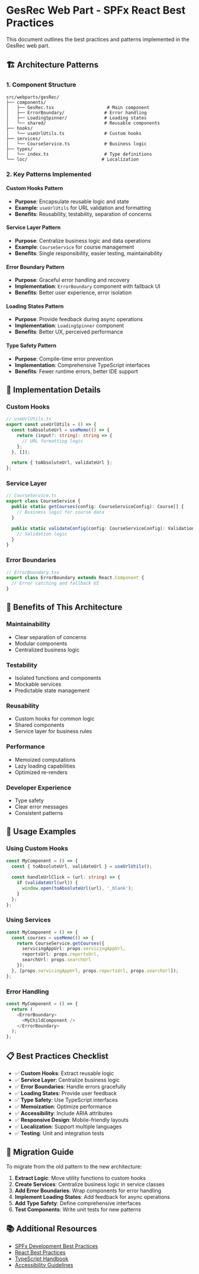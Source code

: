 # GesRec Web Part - SPFx React Best Practices

This document outlines the best practices and patterns implemented in the GesRec web part.

## 🏗️ Architecture Patterns

### 1. **Component Structure**
```
src/webparts/gesRec/
├── components/
│   ├── GesRec.tsx                    # Main component
│   ├── ErrorBoundary/               # Error handling
│   ├── LoadingSpinner/              # Loading states
│   └── shared/                      # Reusable components
├── hooks/
│   └── useUrlUtils.ts               # Custom hooks
├── services/
│   └── CourseService.ts             # Business logic
├── types/
│   └── index.ts                     # Type definitions
└── loc/                            # Localization
```

### 2. **Key Patterns Implemented**

#### **Custom Hooks Pattern**
- **Purpose**: Encapsulate reusable logic and state
- **Example**: `useUrlUtils` for URL validation and formatting
- **Benefits**: Reusability, testability, separation of concerns

#### **Service Layer Pattern**
- **Purpose**: Centralize business logic and data operations
- **Example**: `CourseService` for course management
- **Benefits**: Single responsibility, easier testing, maintainability

#### **Error Boundary Pattern**
- **Purpose**: Graceful error handling and recovery
- **Implementation**: `ErrorBoundary` component with fallback UI
- **Benefits**: Better user experience, error isolation

#### **Loading States Pattern**
- **Purpose**: Provide feedback during async operations
- **Implementation**: `LoadingSpinner` component
- **Benefits**: Better UX, perceived performance

#### **Type Safety Pattern**
- **Purpose**: Compile-time error prevention
- **Implementation**: Comprehensive TypeScript interfaces
- **Benefits**: Fewer runtime errors, better IDE support

## 🔧 Implementation Details

### **Custom Hooks**
```typescript
// useUrlUtils.ts
export const useUrlUtils = () => {
  const toAbsoluteUrl = useMemo(() => {
    return (input?: string): string => {
      // URL formatting logic
    };
  }, []);

  return { toAbsoluteUrl, validateUrl };
};
```

### **Service Layer**
```typescript
// CourseService.ts
export class CourseService {
  public static getCourses(config: CourseServiceConfig): Course[] {
    // Business logic for course data
  }

  public static validateConfig(config: CourseServiceConfig): ValidationResult {
    // Validation logic
  }
}
```

### **Error Boundaries**
```typescript
// ErrorBoundary.tsx
export class ErrorBoundary extends React.Component {
  // Error catching and fallback UI
}
```

## 🎯 Benefits of This Architecture

### **Maintainability**
- Clear separation of concerns
- Modular components
- Centralized business logic

### **Testability**
- Isolated functions and components
- Mockable services
- Predictable state management

### **Reusability**
- Custom hooks for common logic
- Shared components
- Service layer for business rules

### **Performance**
- Memoized computations
- Lazy loading capabilities
- Optimized re-renders

### **Developer Experience**
- Type safety
- Clear error messages
- Consistent patterns

## 🚀 Usage Examples

### **Using Custom Hooks**
```typescript
const MyComponent = () => {
  const { toAbsoluteUrl, validateUrl } = useUrlUtils();
  
  const handleUrlClick = (url: string) => {
    if (validateUrl(url)) {
      window.open(toAbsoluteUrl(url), '_blank');
    }
  };
};
```

### **Using Services**
```typescript
const MyComponent = () => {
  const courses = useMemo(() => {
    return CourseService.getCourses({
      servicingAppUrl: props.servicingAppUrl,
      reportsUrl: props.reportsUrl,
      searchUrl: props.searchUrl
    });
  }, [props.servicingAppUrl, props.reportsUrl, props.searchUrl]);
};
```

### **Error Handling**
```typescript
const MyComponent = () => {
  return (
    <ErrorBoundary>
      <MyChildComponent />
    </ErrorBoundary>
  );
};
```

## 📋 Best Practices Checklist

- ✅ **Custom Hooks**: Extract reusable logic
- ✅ **Service Layer**: Centralize business logic
- ✅ **Error Boundaries**: Handle errors gracefully
- ✅ **Loading States**: Provide user feedback
- ✅ **Type Safety**: Use TypeScript interfaces
- ✅ **Memoization**: Optimize performance
- ✅ **Accessibility**: Include ARIA attributes
- ✅ **Responsive Design**: Mobile-friendly layouts
- ✅ **Localization**: Support multiple languages
- ✅ **Testing**: Unit and integration tests

## 🔄 Migration Guide

To migrate from the old pattern to the new architecture:

1. **Extract Logic**: Move utility functions to custom hooks
2. **Create Services**: Centralize business logic in service classes
3. **Add Error Boundaries**: Wrap components for error handling
4. **Implement Loading States**: Add feedback for async operations
5. **Add Type Safety**: Define comprehensive interfaces
6. **Test Components**: Write unit tests for new patterns

## 📚 Additional Resources

- [SPFx Development Best Practices](https://docs.microsoft.com/en-us/sharepoint/dev/spfx/sharepoint-framework-overview)
- [React Best Practices](https://reactjs.org/docs/thinking-in-react.html)
- [TypeScript Handbook](https://www.typescriptlang.org/docs/)
- [Accessibility Guidelines](https://www.w3.org/WAI/WCAG21/quickref/)

